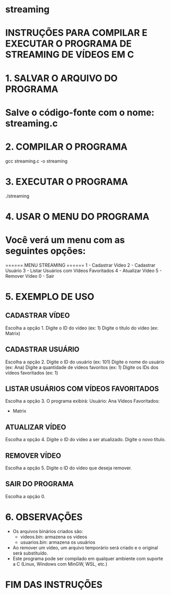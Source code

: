 # streaming

# INSTRUÇÕES PARA COMPILAR E EXECUTAR O PROGRAMA DE STREAMING DE VÍDEOS EM C

# 1. SALVAR O ARQUIVO DO PROGRAMA
# Salve o código-fonte com o nome: streaming.c

# 2. COMPILAR O PROGRAMA
gcc streaming.c -o streaming

# 3. EXECUTAR O PROGRAMA
./streaming

# 4. USAR O MENU DO PROGRAMA
# Você verá um menu com as seguintes opções:

====== MENU STREAMING ======
1 - Cadastrar Vídeo
2 - Cadastrar Usuário
3 - Listar Usuários com Vídeos Favoritados
4 - Atualizar Vídeo
5 - Remover Vídeo
0 - Sair

# 5. EXEMPLO DE USO

## CADASTRAR VÍDEO
Escolha a opção 1.
Digite o ID do vídeo (ex: 1)
Digite o título do vídeo (ex: Matrix)

## CADASTRAR USUÁRIO
Escolha a opção 2.
Digite o ID do usuário (ex: 101)
Digite o nome do usuário (ex: Ana)
Digite a quantidade de vídeos favoritos (ex: 1)
Digite os IDs dos vídeos favoritados (ex: 1)

## LISTAR USUÁRIOS COM VÍDEOS FAVORITADOS
Escolha a opção 3.
O programa exibirá:
Usuário: Ana
Vídeos Favoritados:
 - Matrix

## ATUALIZAR VÍDEO
Escolha a opção 4.
Digite o ID do vídeo a ser atualizado.
Digite o novo título.

## REMOVER VÍDEO
Escolha a opção 5.
Digite o ID do vídeo que deseja remover.

## SAIR DO PROGRAMA
Escolha a opção 0.

# 6. OBSERVAÇÕES
- Os arquivos binários criados são:
    - videos.bin: armazena os vídeos
    - usuarios.bin: armazena os usuários
- Ao remover um vídeo, um arquivo temporário será criado e o original será substituído.
- Este programa pode ser compilado em qualquer ambiente com suporte a C (Linux, Windows com MinGW, WSL, etc.)

# FIM DAS INSTRUÇÕES
